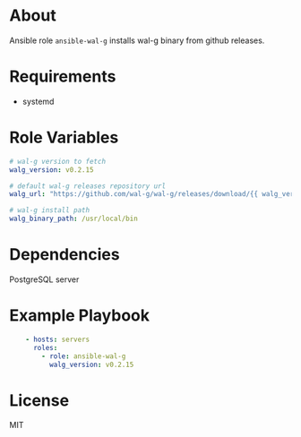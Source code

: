 # About

Ansible role `ansible-wal-g` installs wal-g binary from github releases.

# Requirements

- systemd

# Role Variables

```yaml
# wal-g version to fetch
walg_version: v0.2.15

# default wal-g releases repository url
walg_url: "https://github.com/wal-g/wal-g/releases/download/{{ walg_version }}/wal-g.linux-amd64.tar.gz"

# wal-g install path
walg_binary_path: /usr/local/bin
```

# Dependencies

PostgreSQL server

# Example Playbook

```yaml
    - hosts: servers
      roles:
        - role: ansible-wal-g
          walg_version: v0.2.15
```

# License

MIT

